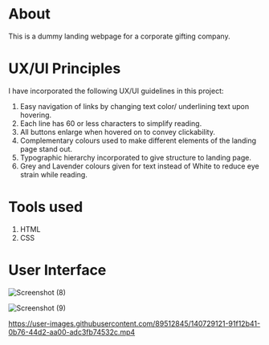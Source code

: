 # About

This is a dummy landing webpage for a corporate gifting company.

# UX/UI Principles 

I have incorporated the following UX/UI guidelines in this project:

1. Easy navigation of links by changing text color/ underlining text upon hovering.
2. Each line has 60 or less characters to simplify reading.
3. All buttons enlarge when hovered on to convey clickability.
4. Complementary colours used to make different elements of the landing page stand out.
5. Typographic hierarchy incorporated to give structure to landing page.
6. Grey and Lavender colours given for text instead of White to reduce eye strain while reading.

# Tools used

1. HTML
2. CSS

# User Interface 

![Screenshot (8)](https://user-images.githubusercontent.com/89512845/140727507-3c466df6-9d1e-4b01-9a64-4da6aeada5ad.png)


![Screenshot (9)](https://user-images.githubusercontent.com/89512845/140727537-f1b15ff2-245e-4e56-96f2-d1ca3ebff5b5.png)





https://user-images.githubusercontent.com/89512845/140729121-91f12b41-0b76-44d2-aa00-adc3fb74532c.mp4

